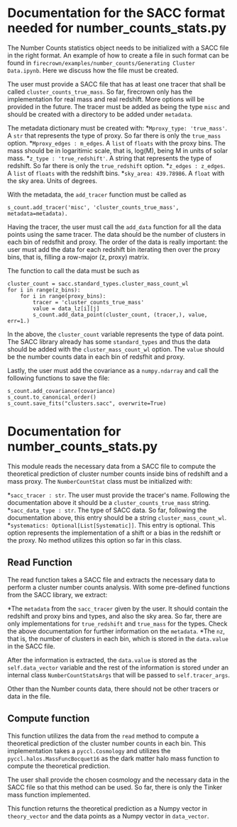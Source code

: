 # Documentation for the SACC format needed for number_counts_stats.py

The Number Counts statistics object needs to be initialized with a SACC file in the right format. An example of how to create a file in such format can be found in `firecrown/examples/number_counts/Generating Cluster Data.ipynb`. Here we discuss how the file must be created.

The user must provide a SACC file that has at least one tracer that shall be called `cluster_counts_true_mass`. So far, firecrown only has the implementation for real mass and real redshift. More options will be provided in the future. The tracer must be added as being the type `misc` and should be created with a directory to be added under `metadata`.

The metadata dictionary must be created with:
*`Mproxy_type: 'true_mass'`. A `str` that represents the type of proxy. So far there is only the `true_mass` option.
*`Mproxy_edges : m_edges`. A `list` of `floats` with the proxy bins. The mass should be in
logaritimic scale, that is, log(M), being M in units of solar mass.
*`z_type : 'true_redshift'`. A string that represents the type of redshift. So far there is only the `true_redshift` option.
*`z_edges : z_edges`. A `list` of `floats` with the redshift bins.
*`sky_area: 439.78986`. A `float` with the sky area. Units of degrees. 

With the metadata, the `add_tracer` function must be called as
```
s_count.add_tracer('misc', 'cluster_counts_true_mass', metadata=metadata).
```

 Having the tracer, the user must call the `add_data` function for all the data points using the same tracer. The data should be the number of clusters in each bin of redsfhit and proxy. The order of the data is really important: the user
must add the data for each redshift bin iterating then over the proxy bins, that is, filling a row-major (z, proxy) matrix.

The function to call the data must be such as
```
cluster_count = sacc.standard_types.cluster_mass_count_wl
for i in range(z_bins):
    for i in range(proxy_bins):
        tracer = 'cluster_counts_true_mass'
        value = data_lz[i][j]
        s_count.add_data_point(cluster_count, (tracer,), value, err=1.)
```
In the above, the `cluster_count` variable represents the type of data point. The SACC library already has some `standard_types` and thus the data should be added with the `cluster_mass_count_wl` option. The `value` should be the number counts data in each bin of redsfhit and proxy.

 Lastly, the user must add the covariance as a `numpy.ndarray` and call the following functions to save the file:
 ```
 s_count.add_covariance(covariance)
 s_count.to_canonical_order()
 s_count.save_fits("clusters.sacc", overwrite=True)
 ```

# Documentation for number_counts_stats.py

This module reads the necessary data from a SACC file to compute the theoretical prediction of cluster number counts inside bins of redshift and a mass proxy. The `NumberCountStat` class must be initialized with:

*`sacc_tracer : str`. The user must provide the tracer's name. Following the documentation above it should be a `cluster_counts_true_mass` string.
*`sacc_data_type : str`. The type of SACC data. So far, following the documentation above, this entry should be a string  `cluster_mass_count_wl`.
*`systematics: Optional[List[Systematic]]`. This entry is optional. This option represents the implementation of a shift or a bias in the redshift or the proxy. No method utilizes this option so far in this class.

## Read Function
The read function takes a SACC file and extracts the necessary data to perform a cluster number counts analysis. With some pre-defined functions from the SACC library, we extract:

*The `metadata` from the `sacc_tracer` given by the user. It should contain the redshift and proxy bins and types, and also the sky area.
So far, there are only implementations for `true_redshift` and `true_mass` for the types. Check the above documentation for further information on the `metadata`.
*The `nz`, that is, the number of clusters in each bin, which is stored in the `data.value` in the SACC file.

After the information is extracted, the `data.value` is stored as the `self.data_vector` variable and the rest of the information is stored under an internal class `NumberCountStatsArgs` that will be passed to `self.tracer_args`.

Other than the Number counts data, there should not be other tracers or data in the file.

## Compute function

This function utilizes the data from the `read` method to compute a theoretical prediction of the cluster number counts in each bin. This implementation takes a `pyccl.Cosmology` and utilizes the
`pyccl.halos.MassFuncBocquet16` as the dark matter halo mass function to compute the theoretical prediction.

The user shall provide the chosen cosmology and the necessary data in the SACC file so that this method can be used. So far, there is only the Tinker mass function implemented.

This function returns the theoretical prediction as a Numpy vector in `theory_vector` and the data points as a Numpy vector in `data_vector`.
